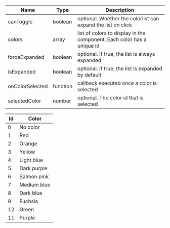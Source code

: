 | Name            | Type     | Description                                                            |
|-----------------|----------|------------------------------------------------------------------------|
| canToggle       | boolean  | optional. Whether the colorlist can expand the list on click           |
| colors          | array    | list of colors to display in the component. Each color has a unique id |
| forceExpanded   | boolean  | optional. If true, the list is always expanded                         |
| isExpanded      | boolean  | optional. If true, the list is expanded by default                     |
| onColorSelected | function | callback executed once a color is selected                             |
| selectedColor   | number   | optional. The color id that is selected                                |


| Id | Color       |
|----|-------------|
| 0  | No color    |
| 1  | Red         |
| 2  | Orange      |
| 3  | Yellow      |
| 4  | Light blue  |
| 5  | Dark purple |
| 6  | Salmon pink |
| 7  | Medium blue |
| 8  | Dark blue   |
| 9  | Fuchsia     |
| 12 | Green       |
| 11 | Purple      |
